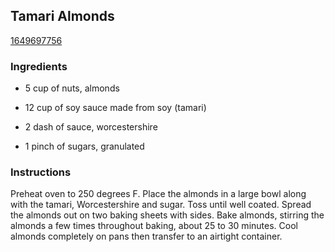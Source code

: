 ## Tamari Almonds

[1649697756](http://www.food.com/recipe/tamari-almonds-406271)

### Ingredients

 - 5 cup of nuts, almonds

 - 12 cup of soy sauce made from soy (tamari)

 - 2 dash of sauce, worcestershire

 - 1 pinch of sugars, granulated

### Instructions

Preheat oven to 250 degrees F. Place the almonds in a large bowl along with the tamari, Worcestershire and sugar. Toss until well coated. Spread the almonds out on two baking sheets with sides. Bake almonds, stirring the almonds a few times throughout baking, about 25 to 30 minutes. Cool almonds completely on pans then transfer to an airtight container.